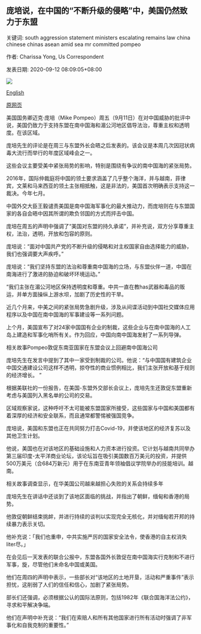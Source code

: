 ## 庞培说，在中国的“不断升级的侵略”中，美国仍然致力于东盟

关键词: south aggression statement ministers escalating remains law china chinese chinas asean amid sea mr committed pompeo

作者: Charissa Yong, Us Correspondent

发表日期: 2020-09-12 08:09:05+08:00

![](https://www.straitstimes.com/sites/default/files/styles/x_large/public/articles/2020/09/12/nz_pompeo_120944.jpg?itok=gwuz0rVe)

[English](US%20remains%20committed%20to%20Asean%20amid%20China%27s%20%27escalating%20aggression%27%2C%20says%20Pompeo.md)

[原网页](https://www.straitstimes.com/world/united-states/us-remains-committed-to-asean-amid-chinas-escalating-aggression-says-pompeo)

美国国务卿迈克·庞培（Mike Pompeo）周五（9月11日）在对中国威胁的批评中说，美国仍致力于支持东盟在南中国海和湄公河地区倡导法治，尊重主权和透明度。在该区域。

庞培先生的评论是在周三与东盟外长会晤之后发表的。该会议是本周几次因冠状病毒大流行而举行的年度区域峰会之一。

这些会议主要受美中紧张局势的影响，特别是围绕有争议的南中国海的紧张局势。

2016年，国际仲裁庭将中国的领土要求涵盖了几乎整个海洋，并与越南，菲律宾，文莱和马来西亚的领土主张相抵触，这是非法的，美国首次明确表示支持这一裁决。今年七月。

中国外交大臣王毅谴责美国是南中国海军事化的最大推动力，而庞培则在与东盟国家的各自会晤中因其所谓的欺负邻国的方式而抨击中国。

庞培在周五的声明中强调了“美国对东盟的持久承诺”，并补充说，双方分享尊重主权，法治，透明，开放和包容的原则。

庞培说：“面对中国共产党的不断升级的侵略和对主权国家自由选择能力的威胁，我们也强调要大声疾呼。”

庞培说：“我们坚持东盟的法治和尊重南中国海的立场，与东盟伙伴一道，中国在南海进行了激进的胁迫和破坏环境运动。”

“我们主张在湄公河地区保持透明度和尊重。中共一直在教has武器和毒品的贩运，并单方面操纵上游水坝，加剧了历史性的干旱。

近几个月来，中美之间的紧张局势急剧升级，涉及从间谍活动到中国社交媒体应用程序以及中国在南中国海的军事建设等一系列问题。

上个月，美国宣布了对24家中国国有企业的制裁，这些企业与在南中国海的人工岛上建造和军事化哨所有关。作为回应，中国向南中国海发射了一系列导弹。

相关故事Pompeo敦促东南亚国家在东盟会议上回避南中国海公司

庞培先生在发言中提到了其中一家受到制裁的公司。他说：“与中国国有建筑企业中国交通建设公司这样不透明，掠夺性的商业惯例相比，我们主张开放和基于规则的经济增长。 ”

根据美联社的一份报告，在美国-东盟外交部长会议上，庞培先生还敦促东盟重新考虑与美国列入黑名单的公司的交易。

区域观察家说，这种呼吁不太可能被东盟国家所接受，这些国家与中国和美国都有着深厚的经济和安全联系，而且通常都警惕被强国竞争。

庞培说，美国和东盟也正在共同努力打击Covid-19，并使该地区的经济复苏以及其他卫生计划。

他说，美国也在对该地区的基础设施和人力资本进行投资。它计划与越南共同举办第三届印度-太平洋商业论坛，该论坛旨在吸引美国数百万美元的投资，并提供500万美元（合684万新元）用于在东南亚青年领袖倡议学院举办的技能培训。越南。

相关故事调查显示，在华美国公司越来越担心失败的关系会持续多年

庞培先生在讲话中还谈到了该地区面临的挑战，并指出了朝鲜，缅甸和香港的局势。

他敦促朝鲜结束挑衅，并进行持续的谈判以实现完全无核化，并对缅甸若开邦的持续暴力表示关切。

他补充说：「我们也重申，中共实施严厉的国家安全法令，使香港的自主权消失liter尽。」

在会见后一天发表的联合公报中，东盟各国外长敦促在南中国海实行克制和不进行军事，旋，尽管他们未命名中国或美国。

他们在周四的声明中表示，一些部长对“该地区的土地开垦，活动和严重事件”表示担忧，这削弱了人们的信任和信心，加剧了紧张局势。

部长们还强调，必须根据公认的国际法原则，包括1982年《联合国海洋法公约》，寻求和平解决争端。

他们在声明中补充说：“我们在索赔人和所有其他国家进行所有活动时强调了非军事化和自我克制的重要性。”